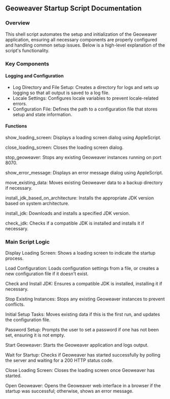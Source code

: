 ## Geoweaver Startup Script Documentation
### Overview

This shell script automates the setup and initialization of the Geoweaver application, ensuring all necessary components are properly configured and handling common setup issues. Below is a high-level explanation of the script's functionality.

### Key Components

#### Logging and Configuration

- Log Directory and File Setup: Creates a directory for logs and sets up logging so that all output is saved to a log file.
- Locale Settings: Configures locale variables to prevent locale-related errors.
- Configuration File: Defines the path to a configuration file that stores setup and state information.

#### Functions

show_loading_screen: Displays a loading screen dialog using AppleScript.

close_loading_screen: Closes the loading screen dialog.

stop_geoweaver: Stops any existing Geoweaver instances running on port 8070.

show_error_message: Displays an error message dialog using AppleScript.

move_existing_data: Moves existing Geoweaver data to a backup directory if necessary.

install_jdk_based_on_architecture: Installs the appropriate JDK version based on system architecture.

install_jdk: Downloads and installs a specified JDK version.

check_jdk: Checks if a compatible JDK is installed and installs it if necessary.

### Main Script Logic

Display Loading Screen: Shows a loading screen to indicate the startup process.

Load Configuration: Loads configuration settings from a file, or creates a new configuration file if it doesn't exist.

Check and Install JDK: Ensures a compatible JDK is installed, installing it if necessary.

Stop Existing Instances: Stops any existing Geoweaver instances to prevent conflicts.

Initial Setup Tasks: Moves existing data if this is the first run, and updates the configuration file.

Password Setup: Prompts the user to set a password if one has not been set, ensuring it is not empty.

Start Geoweaver: Starts the Geoweaver application and logs output.

Wait for Startup: Checks if Geoweaver has started successfully by polling the server and waiting for a 200 HTTP status code.

Close Loading Screen: Closes the loading screen once Geoweaver has started.

Open Geoweaver: Opens the Geoweaver web interface in a browser if the startup was successful; otherwise, shows an error message.